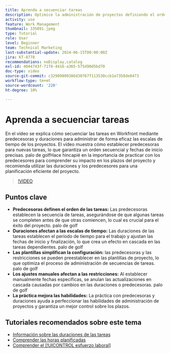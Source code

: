 ```yaml
---
title: Aprenda a secuenciar tareas
description: Optimice la administración de proyectos definiendo el orden de las tareas con las tareas predecesoras, estableciendo escalas de tiempo a través de las duraciones, simplificando las secuencias con plantillas, evitando las restricciones manuales y perfeccionando las habilidades con la práctica.
activity: use
feature: Work Management
thumbnail: 335091.jpeg
type: Tutorial
role: User
level: Beginner
team: Technical Marketing
last-substantial-update: 2024-06-15T00:00:00Z
jira: KT-8778
recommendations: noDisplay,catalog
exl-id: 4044743f-71f8-4416-a365-575d90d5bd70
doc-type: video
source-git-commit: c32909809386d30767f113530ccb1e7358de0473
workflow-type: tm+mt
source-wordcount: '220'
ht-degree: 10%

---
```


# Aprenda a secuenciar tareas

En el vídeo se explica cómo secuenciar las tareas en Workfront mediante predecesoras y duraciones para administrar de forma eficaz las escalas de tiempo de los proyectos.
El vídeo muestra cómo establecer predecesoras para nuevas tareas, lo que garantiza un orden secuencial y fechas de inicio precisas.
palo de golfHace hincapié en la importancia de practicar con los predecesores para comprender su impacto en los plazos del proyecto y recomienda utilizar las duraciones y los predecesores para una planificación eficiente del proyecto.


>[!VIDEO](https://video.tv.adobe.com/v/335091/?quality=12&learn=on&enablevpops)

## Puntos clave

* **Predecesoras definen el orden de las tareas:** Las predecesoras establecen la secuencia de tareas, asegurándose de que algunas tareas se completen antes de que otras comiencen, lo cual es crucial para el éxito del proyecto. palo de golf
* **Duraciones afectan a las escalas de tiempo:** Las duraciones de las tareas establecen el período de tiempo para el trabajo y ajustan las fechas de inicio y finalización, lo que crea un efecto en cascada en las tareas dependientes. palo de golf
* **Las plantillas simplifican la configuración:** las predecesoras y las restricciones se pueden preestablecer en las plantillas de proyecto, lo que optimiza el proceso de administración de secuencias de tareas. palo de golf
* **Los ajustes manuales afectan a las restricciones:** Al establecer manualmente fechas específicas, se anulan las actualizaciones en cascada causadas por cambios en las duraciones o predecesoras. palo de golf
* **La práctica mejora las habilidades:** La práctica con predecesoras y duraciones ayuda a perfeccionar las habilidades de administración de proyectos y garantiza un mejor control sobre los plazos.

## Tutoriales recomendados sobre este tema

* [Información sobre las duraciones de las tareas](/help/manage-work/tasks/understand-task-durations.md)
* [Comprender las horas planificadas](/help/manage-work/tasks/understand-planned-hours.md)
* [Comprender el [!UICONTROL esfuerzo laboral]](/help/manage-work/tasks/understand-work-effort.md)
